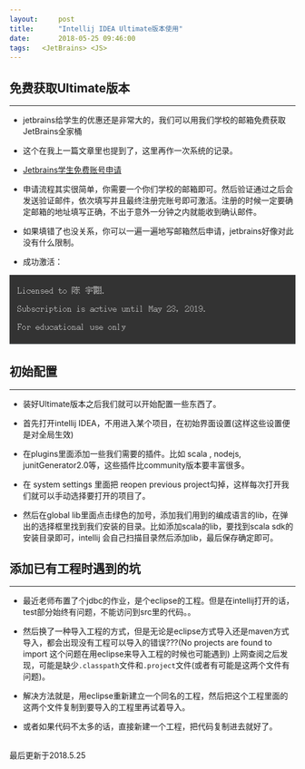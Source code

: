 ```yaml
---
layout:     post
title:      "Intellij IDEA Ultimate版本使用"
date:       2018-05-25 09:46:00
tags:   <JetBrains> <JS>
---
```


## 免费获取Ultimate版本
---

- jetbrains给学生的优惠还是非常大的，我们可以用我们学校的邮箱免费获取JetBrains全家桶

- 这个在我上一篇文章里也提到了，这里再作一次系统的记录。

- [Jetbrains学生免费账号申请](https://sales.jetbrains.com/hc/zh-cn/articles/207154369-%E5%AD%A6%E7%94%9F%E6%8E%88%E6%9D%83%E7%94%B3%E8%AF%B7%E6%96%B9%E5%BC%8F)

- 申请流程其实很简单，你需要一个你们学校的邮箱即可。然后验证通过之后会发送验证邮件，依次填写并且最终注册完账号即可激活。注册的时候一定要确定邮箱的地址填写正确，不出于意外一分钟之内就能收到确认邮件。

- 如果填错了也没关系，你可以一遍一遍地写邮箱然后申请，jetbrains好像对此没有什么限制。

- 成功激活：

![](/images/node.js/info.png)

## 初始配置
---

- 装好Ultimate版本之后我们就可以开始配置一些东西了。

- 首先打开intellij IDEA，不用进入某个项目，在初始界面设置(这样这些设置便是对全局生效)

- 在plugins里面添加一些我们需要的插件。比如 scala , nodejs, junitGenerator2.0等，这些插件比community版本要丰富很多。

- 在 system settings 里面把 reopen previous project勾掉，这样每次打开我们就可以手动选择要打开的项目了。

- 然后在global lib里面点击绿色的加号，添加我们用到的编成语言的lib，在弹出的选择框里找到我们安装的目录。比如添加scala的lib，要找到scala sdk的安装目录即可，intellij 会自己扫描目录然后添加lib，最后保存确定即可。

## 添加已有工程时遇到的坑
---

- 最近老师布置了个jdbc的作业，是个eclipse的工程。但是在intellij打开的话，test部分始终有问题，不能访问到src里的代码。。

- 然后换了一种导入工程的方式，但是无论是eclipse方式导入还是maven方式导入，都会出现没有工程可以导入的错误???(No projects are found to import 这个问题在用eclipse来导入工程的时候也可能遇到) 上网查阅之后发现，可能是缺少`.classpath`文件和`.project`文件(或者有可能是这两个文件有问题)。

- 解决方法就是，用eclipse重新建立一个同名的工程，然后把这个工程里面的这两个文件复制到要导入的工程里再试着导入。

- 或者如果代码不太多的话，直接新建一个工程，把代码复制进去就好了。
















<br>
最后更新于2018.5.25
